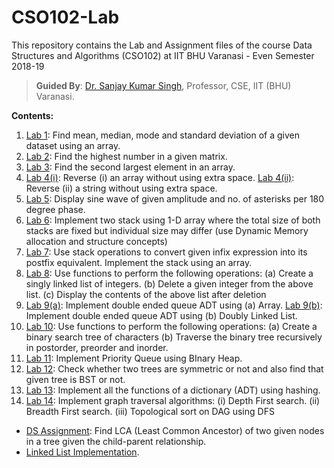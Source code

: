 
# CSO102-Lab
This repository contains the Lab and Assignment files of the course Data Structures and Algorithms (CSO102) at IIT BHU Varanasi - Even Semester 2018-19
> **Guided By**: [Dr. Sanjay Kumar Singh](https://iitbhu.ac.in/dept/cse/people/skscse), Professor, CSE, IIT (BHU) Varanasi.

**Contents:**

1. [Lab 1](lab-01.c): Find mean, median, mode and standard deviation of a given dataset using an array.
2. [Lab 2](lab-02.c): Find the highest number in a given matrix.
3. [Lab 3](lab-03.c): Find the second largest element in an array.
4. [Lab 4(i)](lab-04-i.c): Reverse (i) an array without using extra space.
   [Lab 4(ii)](lab-04-ii.c): Reverse (ii) a string without using extra space.
5. [Lab 5](lab-05a.c): Display sine wave of given amplitude and no. of asterisks per 180 degree phase.
6. [Lab 6](lab-06a.c): Implement two stack using 1-D array where the total size of both stacks are fixed but individual size may differ (use Dynamic Memory allocation and structure concepts)
7. [Lab 7](lab-07.c): Use stack operations to convert given infix expression into its postfix equivalent. Implement the stack using an array.
8. [Lab 8](lab-08.c): Use functions to perform the following operations:
	(a) Create a singly linked list of integers.
	(b) Delete a given integer from the above list.
	(c) Display the contents of the above list after deletion
9. [Lab 9(a)](lab-09a.c): Implement double ended queue ADT using (a) Array.
   [Lab 9(b)](lab-09b.c): Implement double ended queue ADT using (b) Doubly Linked List.
10. [Lab 10](lab-10.c): Use functions to perform the following operations:
	(a) Create a binary search tree of characters
	(b) Traverse the binary tree recursively in postorder, preorder and inorder.
11. [Lab 11](lab-11.c): Implement Priority Queue using BInary Heap.
12. [Lab 12](lab-12.c): Check whether two trees are symmetric or not and also find that given tree is BST or not.
13. [Lab 13](lab-13.c): Implement all the functions of a dictionary (ADT) using hashing.
14. [Lab 14](lab-14.c): Implement graph traversal algorithms:
	(i) Depth First search.
	(ii) Breadth First search.
	(iii) Topological sort on DAG using DFS

* [DS Assignment](ds_assignment.c): Find LCA (Least Common Ancestor) of two given nodes in a tree given the child-parent relationship.
* [Linked List Implementation](linked_list.c).